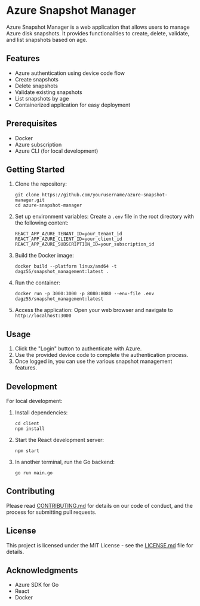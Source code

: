 # Azure Snapshot Manager

Azure Snapshot Manager is a web application that allows users to manage Azure disk snapshots. It provides functionalities to create, delete, validate, and list snapshots based on age.

## Features

- Azure authentication using device code flow
- Create snapshots
- Delete snapshots
- Validate existing snapshots
- List snapshots by age
- Containerized application for easy deployment

## Prerequisites

- Docker
- Azure subscription
- Azure CLI (for local development)

## Getting Started

1. Clone the repository:
   ```
   git clone https://github.com/yourusername/azure-snapshot-manager.git
   cd azure-snapshot-manager
   ```

2. Set up environment variables:
   Create a `.env` file in the root directory with the following content:
   ```
   REACT_APP_AZURE_TENANT_ID=your_tenant_id
   REACT_APP_AZURE_CLIENT_ID=your_client_id
   REACT_APP_AZURE_SUBSCRIPTION_ID=your_subscription_id
   ```

3. Build the Docker image:
   ```
   docker build --platform linux/amd64 -t dagz55/snapshot_management:latest .
   ```

4. Run the container:
   ```
   docker run -p 3000:3000 -p 8080:8080 --env-file .env dagz55/snapshot_management:latest
   ```

5. Access the application:
   Open your web browser and navigate to `http://localhost:3000`

## Usage

1. Click the "Login" button to authenticate with Azure.
2. Use the provided device code to complete the authentication process.
3. Once logged in, you can use the various snapshot management features.

## Development

For local development:

1. Install dependencies:
   ```
   cd client
   npm install
   ```

2. Start the React development server:
   ```
   npm start
   ```

3. In another terminal, run the Go backend:
   ```
   go run main.go
   ```

## Contributing

Please read [CONTRIBUTING.md](CONTRIBUTING.md) for details on our code of conduct, and the process for submitting pull requests.

## License

This project is licensed under the MIT License - see the [LICENSE.md](LICENSE.md) file for details.

## Acknowledgments

- Azure SDK for Go
- React
- Docker